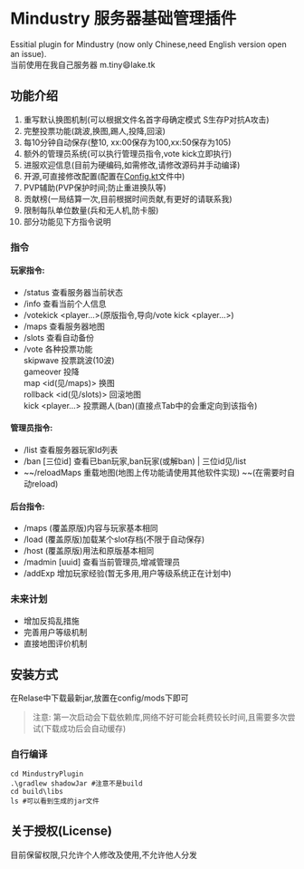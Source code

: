 # Mindustry 服务器基础管理插件
Essitial plugin for Mindustry (now only Chinese,need English version open an issue).  
当前使用在我自己服务器 m.tiny:smile:lake.tk

## 功能介绍
1. 重写默认换图机制(可以根据文件名首字母确定模式 S生存P对抗A攻击)
2. 完整投票功能(跳波,换图,踢人,投降,回滚)
3. 每10分钟自动保存(整10, xx:00保存为100,xx:50保存为105)
4. 额外的管理员系统(可以执行管理员指令,vote kick立即执行)
5. 进服欢迎信息(目前为硬编码,如需修改,请修改源码并手动编译)
6. 开源,可直接修改配置(配置在[Config.kt](https://github.com/way-zer/MyMindustryPlugin/blob/master/MindustryPlugin/src/main/kotlin/cf/wayzer/mindustry/Config.kt)文件中)
7. PVP辅助(PVP保护时间;防止重进换队等)
8. 贡献榜(一局结算一次,目前根据时间贡献,有更好的请联系我)
9. 限制每队单位数量(兵和无人机,防卡服)
10. 部分功能见下方指令说明

### 指令
#### 玩家指令:
- /status 查看服务器当前状态
- /info 查看当前个人信息
- /votekick <player...>(原版指令,导向/vote kick <player...>)
- /maps 查看服务器地图
- /slots 查看自动备份
- /vote 各种投票功能  
  skipwave 投票跳波(10波)  
  gameover 投降  
  map <id(见/maps)> 换图  
  rollback <id(见/slots)> 回滚地图  
  kick <player...> 投票踢人(ban)(直接点Tab中的会重定向到该指令)  
#### 管理员指令:
- /list 查看服务器玩家Id列表
- /ban [三位id] 查看已ban玩家,ban玩家(或解ban) | 三位id见/list
- ~~/reloadMaps 重载地图(地图上传功能请使用其他软件实现)  ~~(在需要时自动reload)
#### 后台指令:
- /maps (覆盖原版)内容与玩家基本相同
- /load (覆盖原版)加载某个slot存档(不限于自动保存)
- /host (覆盖原版)用法和原版基本相同
- /madmin [uuid] 查看当前管理员,增减管理员
- /addExp <playerId> <num> 增加玩家经验(暂无多用,用户等级系统正在计划中)

### 未来计划
- 增加反捣乱措施
- 完善用户等级机制
- 直接地图评价机制

## 安装方式
在Relase中下载最新jar,放置在config/mods下即可
> 注意: 第一次启动会下载依赖库,网络不好可能会耗费较长时间,且需要多次尝试(下载成功后会自动缓存)
### 自行编译
```shell
cd MindustryPlugin
.\gradlew shadowJar #注意不是build
cd build\libs
ls #可以看到生成的jar文件
```

## 关于授权(License)
目前保留权限,只允许个人修改及使用,不允许他人分发
